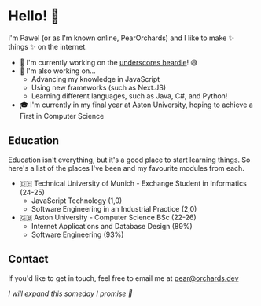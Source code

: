 # Hello! 👋
I'm Pawel (or as I'm known online, PearOrchards) and I like to make ✨ things ✨ on the internet. 

- 🔎 I'm currently working on the [underscores heardle](https://github.com/PearOrchards/underscores-heardle)! 😅
- 🌱 I'm also working on...
  + Advancing my knowledge in JavaScript
  + Using new frameworks (such as Next.JS)
  + Learning different languages, such as Java, C#, and Python!
- 🎓 I'm currently in my final year at Aston University, hoping to achieve a First in Computer Science

## Education
Education isn't everything, but it's a good place to start learning things. So here's a list of the places I've been and my favourite modules from each.

- 🇩🇪 Technical University of Munich - Exchange Student in Informatics (24-25)
  - JavaScript Technology (1,0)
  - Software Engineering in an Industrial Practice (2,0)
- 🇬🇧 Aston University - Computer Science BSc (22-26)
  - Internet Applications and Database Design (89%)
  - Software Engineering (93%)

## Contact
If you'd like to get in touch, feel free to email me at pear@orchards.dev

_I will expand this someday I promise 🤠_
